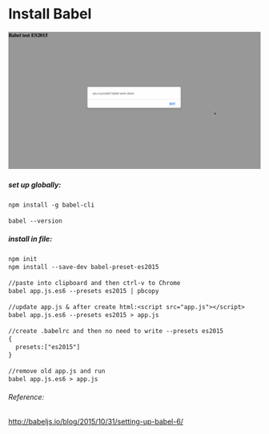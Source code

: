 # Install Babel

![babeldemo](https://github.com/SusanLulu/Javascript-Babel-test/raw/master/babeltest.gif)

##### set up globally:

```
npm install -g babel-cli  

babel --version
```

##### install in file:

```
npm init
npm install --save-dev babel-preset-es2015

//paste into clipboard and then ctrl-v to Chrome
babel app.js.es6 --presets es2015 | pbcopy

//update app.js & after create html:<script src="app.js"></script>
babel app.js.es6 --presets es2015 > app.js

//create .babelrc and then no need to write --presets es2015
{
  presets:["es2015"]
}

//remove old app.js and run
babel app.js.es6 > app.js

```

###### Reference:
http://babeljs.io/blog/2015/10/31/setting-up-babel-6/


